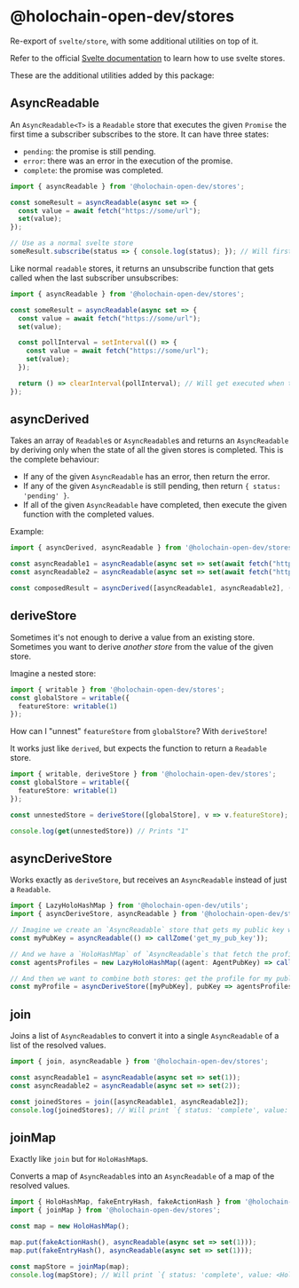 # @holochain-open-dev/stores

Re-export of `svelte/store`, with some additional utilities on top of it.

Refer to the official [Svelte documentation](https://svelte.dev/tutorial/writable-stores) to learn how to use svelte stores.

These are the additional utilities added by this package:

## AsyncReadable<T>

An `AsyncReadable<T>` is a `Readable` store that executes the given `Promise` the first time a subscriber subscribes to the store. It can have three states:

- `pending`: the promise is still pending.
- `error`: there was an error in the execution of the promise.
- `complete`: the promise was completed.

```js
import { asyncReadable } from '@holochain-open-dev/stores';

const someResult = asyncReadable(async set => {
  const value = await fetch("https://some/url");
  set(value);
});

// Use as a normal svelte store
someResult.subscribe(status => { console.log(status); }); // Will first print `{ status: 'pending' }`, and later print `{ status: 'complete', value: ... }`
```

Like normal `readable` stores, it returns an unsubscribe function that gets called when the last subscriber unsubscribes:


```js
import { asyncReadable } from '@holochain-open-dev/stores';

const someResult = asyncReadable(async set => {
  const value = await fetch("https://some/url");
  set(value);

  const pollInterval = setInterval(() => {
    const value = await fetch("https://some/url");
    set(value);
  });

  return () => clearInterval(pollInterval); // Will get executed when the last subscriber unsubscribes
});
```

## asyncDerived

Takes an array of `Readable`s or `AsyncReadable`s and returns an `AsyncReadable` by deriving only when the state of all the given stores is completed. This is the complete behaviour:

- If any of the given `AsyncReadable` has an error, then return the error.
- If any of the given `AsyncReadable` is still pending, then return `{ status: 'pending' }`.
- If all of the given `AsyncReadable` have completed, then execute the given function with the completed values.

Example:

```js
import { asyncDerived, asyncReadable } from '@holochain-open-dev/stores';

const asyncReadable1 = asyncReadable(async set => set(await fetch("https://some/url")));
const asyncReadable2 = asyncReadable(async set => set(await fetch("https://some/url2")));

const composedResult = asyncDerived([asyncReadable1, asyncReadable2], ([result1, result2]) => `Result 1: ${result1}, result 2: ${result2}`);
```

## deriveStore

Sometimes it's not enough to derive a value from an existing store. Sometimes you want to derive _another store_ from the value of the given store.

Imagine a nested store:

```ts
import { writable } from '@holochain-open-dev/stores';
const globalStore = writable({
  featureStore: writable(1)
});
```

How can I "unnest" `featureStore` from `globalStore`? With `deriveStore`!

It works just like `derived`, but expects the function to return a `Readable` store.

```ts
import { writable, deriveStore } from '@holochain-open-dev/stores';
const globalStore = writable({
  featureStore: writable(1)
});

const unnestedStore = deriveStore([globalStore], v => v.featureStore);

console.log(get(unnestedStore)) // Prints "1"
```

## asyncDeriveStore

Works exactly as `deriveStore`, but receives an `AsyncReadable` instead of just a `Readable`.

```ts
import { LazyHoloHashMap } from '@holochain-open-dev/utils';
import { asyncDeriveStore, asyncReadable } from '@holochain-open-dev/stores';

// Imagine we create an `AsyncReadable` store that gets my public key whenever it is subscribed to for the first time
const myPubKey = asyncReadable(() => callZome('get_my_pub_key'));

// And we have a `HoloHashMap` of `AsyncReadable`s that fetch the profile for each public key
const agentsProfiles = new LazyHoloHashMap((agent: AgentPubKey) => callZome('get_profile', agent));

// And then we want to combine both stores: get the profile for my public key
const myProfile = asyncDeriveStore([myPubKey], pubKey => agentsProfiles.get(pubKey));
```

## join

Joins a list of `AsyncReadable`s to convert it into a single `AsyncReadable` of a list of the resolved values.

```ts
import { join, asyncReadable } from '@holochain-open-dev/stores';

const asyncReadable1 = asyncReadable(async set => set(1));
const asyncReadable2 = asyncReadable(async set => set(2));

const joinedStores = join([asyncReadable1, asyncReadable2]);
console.log(joinedStores); // Will print `{ status: 'complete', value: [1, 2] }`
```

## joinMap

Exactly like `join` but for `HoloHashMap`s.

Converts a map of `AsyncReadable`s into an `AsyncReadable` of a map of the resolved values.

```ts
import { HoloHashMap, fakeEntryHash, fakeActionHash } from '@holochain-open-dev/utils';
import { joinMap } from '@holochain-open-dev/stores';

const map = new HoloHashMap();

map.put(fakeActionHash(), asyncReadable(async set => set(1)));
map.put(fakeEntryHash(), asyncReadable(async set => set(1)));

const mapStore = joinMap(map);
console.log(mapStore); // Will print `{ status: 'complete', value: <HoloHashMap with these values: { [fakeActionHash()]: 1, [fakeEntryHash()]: 2] }> }`
```
